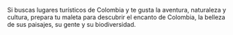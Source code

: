 Si buscas lugares turísticos de Colombia y te gusta la aventura, naturaleza y cultura, prepara tu maleta para descubrir el encanto de Colombia, la belleza de sus paisajes, su gente y su biodiversidad.
